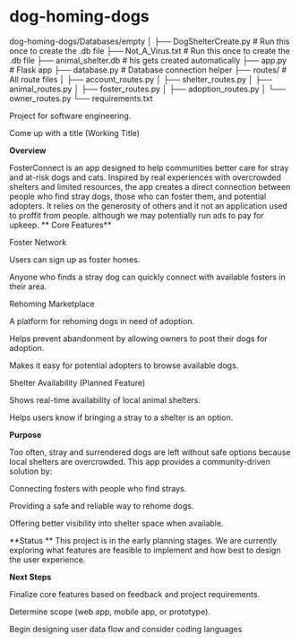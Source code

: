 # dog-homing-dogs


dog-homing-dogs/Databases/empty
│
├── DogShelterCreate.py           # Run this once to create the .db file
├── Not_A_Virus.txt           #  Run this once to create the .db file
├── animal_shelter.db      # his gets created automatically
├── app.py                 # Flask app
├── database.py            # Database connection helper
├── routes/                # All route files
│   ├── account_routes.py
│   ├── shelter_routes.py
│   ├── animal_routes.py
│   ├── foster_routes.py
│   ├── adoption_routes.py
│   └── owner_routes.py
└── requirements.txt


Project for software engineering.

Come up with a title (Working Title)

**Overview**

FosterConnect is an app designed to help communities better care for stray and at-risk dogs and cats. Inspired by real experiences with overcrowded shelters and limited resources, the app creates a direct connection between people who find stray dogs, those who can foster them, and potential adopters. It relies on the generosity of others and it not an application used to proffit from people. although we may potentially run ads to pay for upkeep. 
**
Core Features**

  Foster Network
  
  Users can sign up as foster homes.
  
  Anyone who finds a stray dog can quickly connect with available fosters in their area.
  
  Rehoming Marketplace
  
  A platform for rehoming dogs in need of adoption.
  
  Helps prevent abandonment by allowing owners to post their dogs for adoption.
  
  Makes it easy for potential adopters to browse available dogs.
  
  Shelter Availability (Planned Feature)
  
  Shows real-time availability of local animal shelters.
  
  Helps users know if bringing a stray to a shelter is an option.

**Purpose**

  Too often, stray and surrendered dogs are left without safe options because local shelters are overcrowded. This app provides a community-driven solution by:
  
  Connecting fosters with people who find strays.
  
  Providing a safe and reliable way to rehome dogs.
  
  Offering better visibility into shelter space when available.

**Status
**
  This project is in the early planning stages. We are currently exploring what features are feasible to implement and how best to design the user experience.

**Next Steps**

  Finalize core features based on feedback and project requirements.
  
  Determine scope (web app, mobile app, or prototype).
  
  Begin designing user data flow and consider coding languages 

